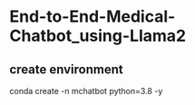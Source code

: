 # End-to-End-Medical-Chatbot_using-Llama2

## create environment

conda create -n mchatbot python=3.8 -y